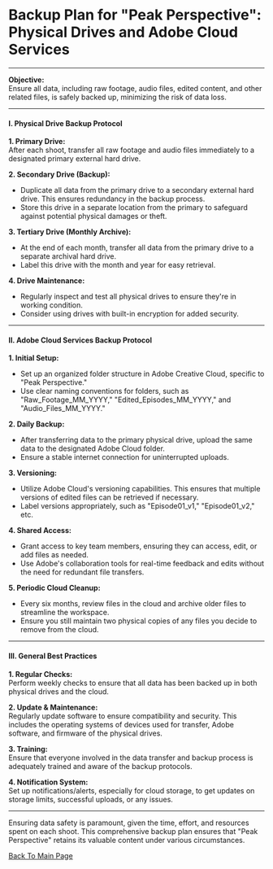 #  Backup Plan for "Peak Perspective": Physical Drives and Adobe Cloud Services

---

**Objective:**  
Ensure all data, including raw footage, audio files, edited content, and other related files, is safely backed up, minimizing the risk of data loss.

---

#### **I. Physical Drive Backup Protocol**

**1. Primary Drive:**  
After each shoot, transfer all raw footage and audio files immediately to a designated primary external hard drive.

**2. Secondary Drive (Backup):**  
- Duplicate all data from the primary drive to a secondary external hard drive. This ensures redundancy in the backup process.
- Store this drive in a separate location from the primary to safeguard against potential physical damages or theft.

**3. Tertiary Drive (Monthly Archive):**  
- At the end of each month, transfer all data from the primary drive to a separate archival hard drive.
- Label this drive with the month and year for easy retrieval.

**4. Drive Maintenance:**  
- Regularly inspect and test all physical drives to ensure they're in working condition.
- Consider using drives with built-in encryption for added security.

---

#### **II. Adobe Cloud Services Backup Protocol**

**1. Initial Setup:**  
- Set up an organized folder structure in Adobe Creative Cloud, specific to "Peak Perspective."
- Use clear naming conventions for folders, such as "Raw_Footage_MM_YYYY," "Edited_Episodes_MM_YYYY," and "Audio_Files_MM_YYYY."

**2. Daily Backup:**  
- After transferring data to the primary physical drive, upload the same data to the designated Adobe Cloud folder.
- Ensure a stable internet connection for uninterrupted uploads.

**3. Versioning:**  
- Utilize Adobe Cloud's versioning capabilities. This ensures that multiple versions of edited files can be retrieved if necessary.
- Label versions appropriately, such as "Episode01_v1," "Episode01_v2," etc.

**4. Shared Access:**  
- Grant access to key team members, ensuring they can access, edit, or add files as needed.
- Use Adobe's collaboration tools for real-time feedback and edits without the need for redundant file transfers.

**5. Periodic Cloud Cleanup:**  
- Every six months, review files in the cloud and archive older files to streamline the workspace.
- Ensure you still maintain two physical copies of any files you decide to remove from the cloud.

---

#### **III. General Best Practices**

**1. Regular Checks:**  
Perform weekly checks to ensure that all data has been backed up in both physical drives and the cloud.

**2. Update & Maintenance:**  
Regularly update software to ensure compatibility and security. This includes the operating systems of devices used for transfer, Adobe software, and firmware of the physical drives.

**3. Training:**  
Ensure that everyone involved in the data transfer and backup process is adequately trained and aware of the backup protocols.

**4. Notification System:**  
Set up notifications/alerts, especially for cloud storage, to get updates on storage limits, successful uploads, or any issues.

---

Ensuring data safety is paramount, given the time, effort, and resources spent on each shoot. This comprehensive backup plan ensures that "Peak Perspective" retains its valuable content under various circumstances.

[Back To Main Page](/README.md)
